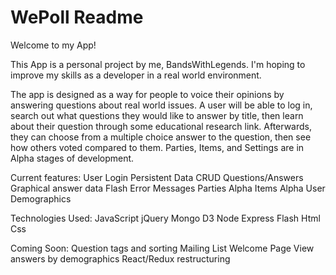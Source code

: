 # WePoll Readme

Welcome to my App! 

This App is a personal project by me, BandsWithLegends. I'm hoping to improve my skills as a developer in a real world environment.

The app is designed as a way for people to voice their opinions by answering questions about real world issues. A user will be able to log in, search out what questions they would like to answer by title,
then learn about their question through some educational research link. Afterwards, they can choose from a multiple choice answer to the question, then see how others voted compared to them.
Parties, Items, and Settings are in Alpha stages of development.

Current features:
User Login
Persistent Data
CRUD Questions/Answers
Graphical answer data
Flash Error Messages
Parties Alpha
Items Alpha
User Demographics

Technologies Used:
JavaScript
jQuery
Mongo
D3
Node
Express
Flash
Html
Css

Coming Soon:
Question tags and sorting
Mailing List Welcome Page
View answers by demographics
React/Redux restructuring